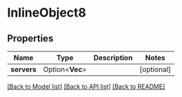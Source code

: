 # InlineObject8

## Properties

Name | Type | Description | Notes
------------ | ------------- | ------------- | -------------
**servers** | Option<**Vec<String>**> |  | [optional]

[[Back to Model list]](../README.md#documentation-for-models) [[Back to API list]](../README.md#documentation-for-api-endpoints) [[Back to README]](../README.md)


